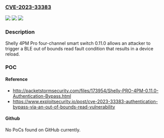 ### [CVE-2023-33383](https://cve.mitre.org/cgi-bin/cvename.cgi?name=CVE-2023-33383)
![](https://img.shields.io/static/v1?label=Product&message=n%2Fa&color=blue)
![](https://img.shields.io/static/v1?label=Version&message=n%2Fa&color=blue)
![](https://img.shields.io/static/v1?label=Vulnerability&message=n%2Fa&color=brighgreen)

### Description

Shelly 4PM Pro four-channel smart switch 0.11.0 allows an attacker to trigger a BLE out of bounds read fault condition that results in a device reload.

### POC

#### Reference
- http://packetstormsecurity.com/files/173954/Shelly-PRO-4PM-0.11.0-Authentication-Bypass.html
- https://www.exploitsecurity.io/post/cve-2023-33383-authentication-bypass-via-an-out-of-bounds-read-vulnerability

#### Github
No PoCs found on GitHub currently.

